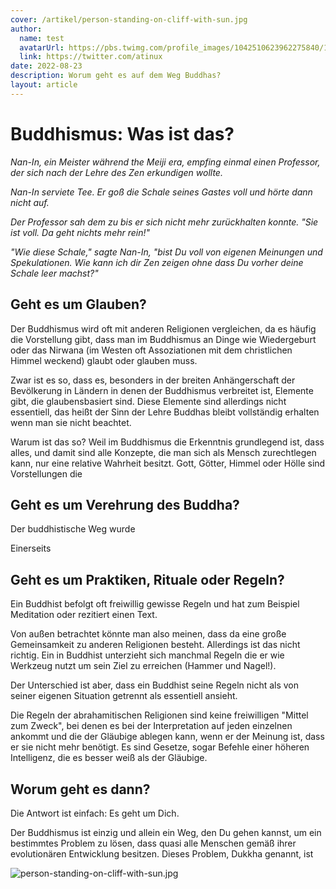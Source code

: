 ```yaml
---
cover: /artikel/person-standing-on-cliff-with-sun.jpg
author:
  name: test
  avatarUrl: https://pbs.twimg.com/profile_images/1042510623962275840/1Iw_Mvud_400x400.jpg
  link: https://twitter.com/atinux
date: 2022-08-23
description: Worum geht es auf dem Weg Buddhas?
layout: article
---
```


# Buddhismus: Was ist das?

_Nan-In, ein Meister während the Meiji era, empfing einmal einen Professor, der sich nach der Lehre des Zen erkundigen wollte._

_Nan-In serviete Tee. Er goß die Schale seines Gastes voll und hörte dann nicht auf._

_Der Professor sah dem zu bis er sich nicht mehr zurückhalten konnte.
"Sie ist voll. Da geht nichts mehr rein!"_

_"Wie diese Schale," sagte Nan-In, "bist Du voll von eigenen Meinungen und Spekulationen. Wie kann ich dir Zen zeigen ohne dass Du vorher deine Schale leer machst?"_

## Geht es um Glauben?

Der Buddhismus wird oft mit anderen Religionen vergleichen, da es häufig die Vorstellung gibt, dass man im Buddhismus an Dinge wie Wiedergeburt oder das Nirwana (im Westen oft Assoziationen mit dem christlichen Himmel weckend) glaubt oder glauben muss.

Zwar ist es so, dass es, besonders in der breiten Anhängerschaft der Bevölkerung in Ländern in denen der Buddhismus verbreitet ist, Elemente gibt, die glaubensbasiert sind. Diese Elemente sind allerdings nicht essentiell, das heißt der Sinn der Lehre Buddhas bleibt vollständig erhalten wenn man sie nicht beachtet.

Warum ist das so? Weil im Buddhismus die Erkenntnis grundlegend ist, dass alles, und damit sind alle Konzepte, die man sich als Mensch zurechtlegen kann, nur eine relative Wahrheit besitzt. Gott, Götter, Himmel oder Hölle sind Vorstellungen die 

## Geht es um Verehrung des Buddha?

Der buddhistische Weg wurde

Einerseits  

## Geht es um Praktiken, Rituale oder Regeln?

Ein Buddhist befolgt oft freiwillig gewisse Regeln und hat zum Beispiel Meditation oder rezitiert einen Text. 

Von außen betrachtet könnte man also meinen, dass da eine große Gemeinsamkeit zu anderen Religionen besteht. Allerdings ist das nicht richtig. Ein in Buddhist unterzieht sich manchmal Regeln die er wie Werkzeug nutzt um sein Ziel zu erreichen (Hammer und Nagel!).

Der Unterschied ist aber, dass ein Buddhist seine Regeln nicht als von seiner eigenen Situation getrennt als essentiell ansieht.

Die Regeln der abrahamitischen Religionen sind keine freiwilligen "Mittel zum Zweck", bei denen es bei der Interpretation auf jeden einzelnen ankommt und die der Gläubige ablegen kann, wenn er der Meinung ist, dass er sie nicht mehr benötigt. Es sind Gesetze, sogar Befehle einer höheren Intelligenz, die es besser weiß als der Gläubige.

## Worum geht es dann?

Die Antwort ist einfach: Es geht um Dich.

Der Buddhismus ist einzig und allein ein Weg, den Du gehen kannst, um ein bestimmtes Problem zu lösen, dass quasi alle Menschen gemäß ihrer evolutionären Entwicklung besitzen.
Dieses Problem, Dukkha genannt, ist

![person-standing-on-cliff-with-sun.jpg](/person-standing-on-cliff-with-sun.jpg)
